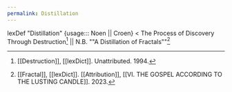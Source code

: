 ```yaml
---
permalink: Distillation
---
```

lexDef "Distillation" {usage::: Noen || Croen} < The Process of Discovery Through Destruction[^DistillationNoen] || N.B. ""A Distillation of Fractals""[^DistillationCroen]

[^DistillationNoen]: [[Destruction]], [[lexDict]]. Unattributed. 1994. 
[^DistillationCroen]: [[Fractal]], [[lexDict]]. [[Attribution]], [[VI. THE GOSPEL ACCORDING TO THE LUSTING CANDLE]]. 2023. 
